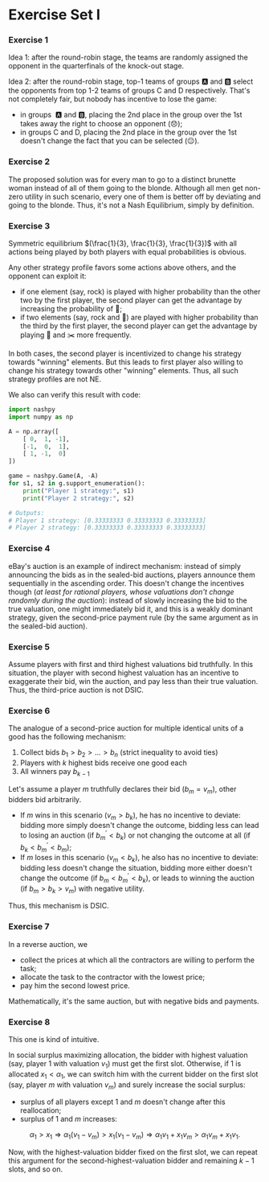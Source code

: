 # Exercise Set I

### Exercise 1

Idea 1: after the round-robin stage, the teams are randomly assigned the opponent in the quarterfinals of the knock-out stage.

Idea 2: after the round-robin stage, top-1 teams of groups :a: and :b: select the opponents from top 1-2 teams of  groups C and D respectively. That's not completely fair, but nobody has incentive to lose the game:

* in groups ​ :a: and :b:, placing the 2nd place in the group over the 1st takes away the right to choose an opponent (:disappointed:);
* in groups C and D, placing the 2nd place in the group over the 1st doesn't change the fact that you can be selected (:neutral_face:).

### Exercise 2

The proposed solution was for every man to go to a distinct brunette woman instead of all of them going to the blonde. Although all men get non-zero utility in such scenario, every one of them is better off by deviating and going to the blonde. Thus, it's not a Nash Equilibrium, simply by definition. 

### Exercise 3

Symmetric equilibrium $(\frac{1}{3}, \frac{1}{3}, \frac{1}{3})$ with all actions being played by both players with equal probabilities is obvious. 

Any other strategy profile favors some actions above others, and the opponent can exploit it:

* if one element (say, rock) is played with higher probability than the other two by the first player, the second player can get the advantage by increasing the probability of :page_facing_up:;
* if two elements (say, rock and :page_facing_up:) are played with higher probability than the third by the first player, the second player can get the advantage by playing :page_facing_up: and :scissors: more frequently.

In both cases, the second player is incentivized to change his strategy towards "winning" elements. But this leads to first player also willing to change his strategy towards other "winning" elements. Thus, all such strategy profiles are not NE.

We also can verify this result with code:

```python
import nashpy
import numpy as np

A = np.array([
    [ 0,  1, -1],
    [-1,  0,  1],
    [ 1, -1,  0]
])

game = nashpy.Game(A, -A)
for s1, s2 in g.support_enumeration():
    print("Player 1 strategy:", s1)
    print("Player 2 strategy:", s2)

# Outputs:
# Player 1 strategy: [0.33333333 0.33333333 0.33333333]
# Player 2 strategy: [0.33333333 0.33333333 0.33333333]
```

### Exercise 4

eBay's auction is an example of indirect mechanism: instead of simply announcing the bids as in the sealed-bid auctions, players announce them sequentially in the ascending order. This doesn't change the incentives though (*at least for rational players, whose valuations don't change randomly during the auction*): instead of slowly increasing the bid to the true valuation, one might immediately bid it, and this is a weakly dominant strategy, given the second-price payment rule (by the same argument as in the sealed-bid auction).

### Exercise 5

Assume players with first and third highest valuations bid truthfully. In this situation, the player with second highest valuation has an incentive to exaggerate their bid, win the auction, and pay less than their true valuation. Thus, the third-price auction is not DSIC.

### Exercise 6

The analogue of a second-price auction for multiple identical units of a good has the following mechanism:

1. Collect bids $b_1 > b_2 > ... > b_n$ (strict inequality to avoid ties)
2. Players with $k$ highest bids receive one good each
3. All winners pay $b_{k-1}$

Let's assume a player $m$ truthfully declares their bid ($b_m = v_m$), other bidders bid arbitrarily. 

* If $m$ wins in this scenario ($v_m > b_k$), he has no incentive to deviate: bidding more simply doesn't change the outcome, bidding less can lead to losing an auction (if $b_m^{\prime} < b_k$) or not changing the outcome at all (if $b_k < b_m^{\prime} < b_m$);
* If $m$ loses in this scenario ($v_m < b_k$), he also has no incentive to deviate: bidding less doesn't change the situation, bidding more either doesn't change the outcome (if $b_m < b_m^{\prime}<b_k$), or leads to winning the auction (if $b_m > b_k > v_m$) with negative utility.

Thus, this mechanism is DSIC.

### Exercise 7

In a reverse auction, we

* collect the prices at which all the contractors are willing to perform the task;
* allocate the task to the contractor with the lowest price;
* pay him the second lowest price.

Mathematically, it's the same auction, but with negative bids and payments.

### Exercise 8

This one is kind of intuitive. 

In social surplus maximizing allocation, the bidder with highest valuation (say, player $1$ with valuation $v_1$) must get the first slot. Otherwise, if $1$ is allocated $x_1 < \alpha_1$, we can switch him with the current bidder on the first slot (say,  player $m$ with valuation $v_m$) and surely increase the social surplus:

* surplus of all players except $1$ and $m$ doesn't change after this reallocation;
* surplus of $1$ and $m$ increases:

$$
\alpha_1 > x_1 \Rightarrow \alpha_1 (v_1 - v_m) > x_1 (v_1 - v_m) \Rightarrow \alpha_1 v_1 + x_1 v_m > \alpha_1 v_m + x_1 v_1.
$$

Now, with the highest-valuation bidder fixed on the first slot, we can repeat this argument for the second-highest-valuation bidder and remaining $k-1$ slots, and so on.